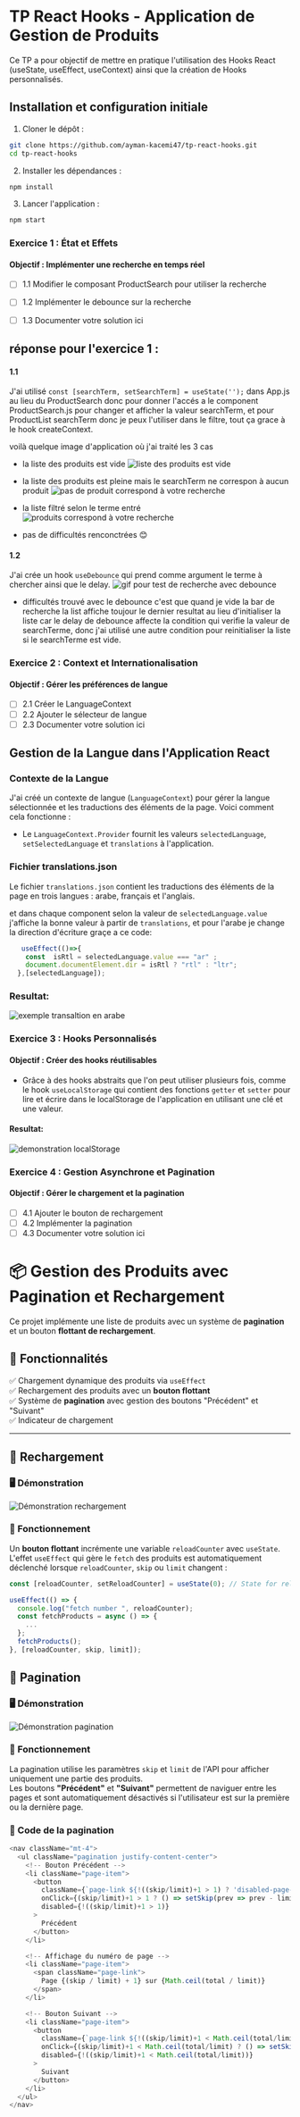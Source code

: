 # TP React Hooks - Application de Gestion de Produits

Ce TP a pour objectif de mettre en pratique l'utilisation des Hooks React (useState, useEffect, useContext) ainsi que la création de Hooks personnalisés.

## Installation et configuration initiale

1. Cloner le dépôt :
```bash
git clone https://github.com/ayman-kacemi47/tp-react-hooks.git
cd tp-react-hooks
```


2. Installer les dépendances :
```bash
npm install
```

3. Lancer l'application :
```bash
npm start
```

### Exercice 1 : État et Effets 
#### Objectif : Implémenter une recherche en temps réel

- [ ] 1.1 Modifier le composant ProductSearch pour utiliser la recherche
- [ ] 1.2 Implémenter le debounce sur la recherche
- [ ] 1.3 Documenter votre solution ici


## réponse pour l'exercice 1 :
#### 1.1
J'ai utilisé ```const [searchTerm, setSearchTerm] = useState('');``` dans App.js au lieu du ProductSearch donc pour donner l'accés a le component ProductSearch.js pour changer et afficher la valeur searchTerm,  et pour ProductList searchTerm donc je peux l'utiliser dans le filtre, tout ça grace à le hook createContext.

voilà quelque image d'application où j'ai traité les 3 cas 
   - la liste des produits est vide
   ![liste des produits est vide](captures/no_products.png)

   - la liste des produits est pleine mais le searchTerm ne correspon à aucun produit
   ![pas de produit correspond à votre recherche](captures/search_not_found.png)

   - la liste filtré selon le terme entré
   ![produits correspond à votre recherche](captures/search_result.png)
   - pas de difficultés renconctrées 😊

#### 1.2
J'ai crée un hook ```useDebounce``` qui prend comme argument le terme à chercher ainsi que le delay.
   ![gif pour test de recherche avec debounce ](captures/debounce_search.gif)

   - difficultés trouvé avec le debounce c'est que quand je vide la bar de recherche la list affiche toujour le dernier resultat au lieu d'initialiser la liste car le delay de debounce affecte la condition qui verifie la valeur de searchTerme, donc j'ai utilisé une autre condition pour reinitialiser la liste si le searchTerme est vide.






### Exercice 2 : Context et Internationalisation
#### Objectif : Gérer les préférences de langue

- [ ] 2.1 Créer le LanguageContext
- [ ] 2.2 Ajouter le sélecteur de langue
- [ ] 2.3 Documenter votre solution ici

## Gestion de la Langue dans l'Application React

### Contexte de la Langue

J'ai créé un contexte de langue (`LanguageContext`) pour gérer la langue sélectionnée et les traductions des éléments de la page. Voici comment cela fonctionne :

- Le `LanguageContext.Provider` fournit les valeurs `selectedLanguage`, `setSelectedLanguage` et `translations` à l'application.

### Fichier translations.json

Le fichier `translations.json` contient les traductions des éléments de la page en trois langues : arabe, français et l'anglais.

et dans chaque component selon la valeur de  `selectedLanguage.value` j'affiche la bonne valeur à partir de `translations`, et pour l'arabe je change la direction d'écriture graçe a ce code:
```js
   useEffect(()=>{
    const  isRtl = selectedLanguage.value === "ar" ;
    document.documentElement.dir = isRtl ? "rtl" : "ltr";
  },[selectedLanguage]);
```

### Resultat:
   ![exemple transaltion en arabe](captures/translation.png)
### Exercice 3 : Hooks Personnalisés
#### Objectif : Créer des hooks réutilisables

- Grâce à des hooks abstraits que l'on peut utiliser plusieurs fois, comme le hook `useLocalStorage` qui contient des fonctions `getter` et `setter` pour lire et écrire dans le localStorage de l'application en utilisant une clé et une valeur.

#### Resultat:
   ![demonstration localStorage](captures/useLocalStorage.gif)


### Exercice 4 : Gestion Asynchrone et Pagination
#### Objectif : Gérer le chargement et la pagination

- [ ] 4.1 Ajouter le bouton de rechargement
- [ ] 4.2 Implémenter la pagination
- [ ] 4.3 Documenter votre solution ici

# 📦 Gestion des Produits avec Pagination et Rechargement  

Ce projet implémente une liste de produits avec un système de **pagination** et un bouton **flottant de rechargement**.  

## 🎯 Fonctionnalités  
✅ Chargement dynamique des produits via `useEffect`  
✅ Rechargement des produits avec un **bouton flottant**  
✅ Système de **pagination** avec gestion des boutons "Précédent" et "Suivant"  
✅ Indicateur de chargement  

---

## 🚀 Rechargement  

### 🖥️ Démonstration  

![Démonstration rechargement](captures/reload.gif)  

### 🔧 Fonctionnement  

Un **bouton flottant** incrémente une variable `reloadCounter` avec `useState`.  
L'effet `useEffect` qui gère le `fetch` des produits est automatiquement déclenché lorsque `reloadCounter`, `skip` ou `limit` changent :  

```js
const [reloadCounter, setReloadCounter] = useState(0); // State for reload

useEffect(() => {
  console.log("fetch number ", reloadCounter);
  const fetchProducts = async () => {
    ...
  };
  fetchProducts();
}, [reloadCounter, skip, limit]);
```

## 📌 Pagination  

### 🖥️ Démonstration  

![Démonstration pagination](captures/pagination.gif)  

### 🔧 Fonctionnement  

La pagination utilise les paramètres `skip` et `limit` de l'API pour afficher uniquement une partie des produits.  
Les boutons **"Précédent"** et **"Suivant"** permettent de naviguer entre les pages et sont automatiquement désactivés si l'utilisateur est sur la première ou la dernière page.  

### 📜 Code de la pagination  

```js
<nav className="mt-4">
  <ul className="pagination justify-content-center">
    <!-- Bouton Précédent -->
    <li className="page-item">
      <button 
        className={`page-link ${!((skip/limit)+1 > 1) ? 'disabled-page-link' : ''}`} 
        onClick={(skip/limit)+1 > 1 ? () => setSkip(prev => prev - limit) : null} 
        disabled={!((skip/limit)+1 > 1)}
      >
        Précédent
      </button>
    </li>

    <!-- Affichage du numéro de page -->
    <li className="page-item">
      <span className="page-link">
        Page {(skip / limit) + 1} sur {Math.ceil(total / limit)}
      </span>
    </li>

    <!-- Bouton Suivant -->
    <li className="page-item">
      <button 
        className={`page-link ${!((skip/limit)+1 < Math.ceil(total/limit)) ? 'disabled-page-link' : ''}`} 
        onClick={(skip/limit)+1 < Math.ceil(total/limit) ? () => setSkip(prev => prev + limit) : null} 
        disabled={!((skip/limit)+1 < Math.ceil(total/limit))}
      >
        Suivant
      </button>
    </li>
  </ul>
</nav>
